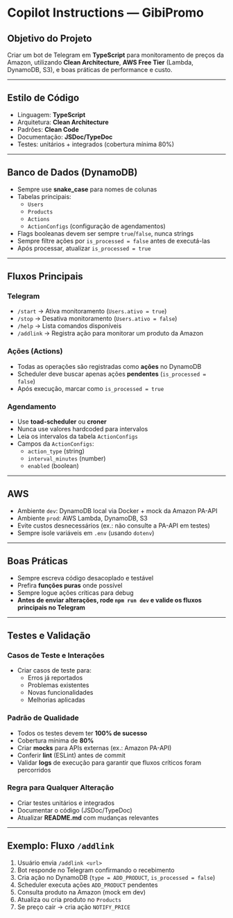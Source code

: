 # Copilot Instructions — GibiPromo

## Objetivo do Projeto
Criar um bot de Telegram em **TypeScript** para monitoramento de preços da Amazon, utilizando **Clean Architecture**, **AWS Free Tier** (Lambda, DynamoDB, S3), e boas práticas de performance e custo.

---

## Estilo de Código
- Linguagem: **TypeScript**
- Arquitetura: **Clean Architecture**
- Padrões: **Clean Code**
- Documentação: **JSDoc/TypeDoc**
- Testes: unitários + integrados (cobertura mínima 80%)

---

## Banco de Dados (DynamoDB)
- Sempre use **snake_case** para nomes de colunas  
- Tabelas principais:
  - `Users`
  - `Products`
  - `Actions`
  - `ActionConfigs` (configuração de agendamentos)
- Flags booleanas devem ser sempre `true`/`false`, nunca strings
- Sempre filtre ações por `is_processed = false` antes de executá-las
- Após processar, atualizar `is_processed = true`

---

## Fluxos Principais
### Telegram
- `/start` → Ativa monitoramento (`Users.ativo = true`)
- `/stop` → Desativa monitoramento (`Users.ativo = false`)
- `/help` → Lista comandos disponíveis
- `/addlink` → Registra ação para monitorar um produto da Amazon

### Ações (Actions)
- Todas as operações são registradas como **ações** no DynamoDB
- Scheduler deve buscar apenas ações **pendentes** (`is_processed = false`)
- Após execução, marcar como `is_processed = true`

### Agendamento
- Use **toad-scheduler** ou **croner**
- Nunca use valores hardcoded para intervalos
- Leia os intervalos da tabela `ActionConfigs`
- Campos da `ActionConfigs`:
  - `action_type` (string)
  - `interval_minutes` (number)
  - `enabled` (boolean)

---

## AWS
- Ambiente `dev`: DynamoDB local via Docker + mock da Amazon PA-API
- Ambiente `prod`: AWS Lambda, DynamoDB, S3
- Evite custos desnecessários (ex.: não consulte a PA-API em testes)
- Sempre isole variáveis em `.env` (usando `dotenv`)

---

## Boas Práticas
- Sempre escreva código desacoplado e testável
- Prefira **funções puras** onde possível
- Sempre logue ações críticas para debug
- **Antes de enviar alterações, rode `npm run dev` e valide os fluxos principais no Telegram**

---

## Testes e Validação

### Casos de Teste e Interações
- Criar casos de teste para:
  - Erros já reportados
  - Problemas existentes
  - Novas funcionalidades
  - Melhorias aplicadas

### Padrão de Qualidade
- Todos os testes devem ter **100% de sucesso**
- Cobertura mínima de **80%**
- Criar **mocks** para APIs externas (ex.: Amazon PA-API)
- Conferir **lint** (ESLint) antes de commit
- Validar **logs** de execução para garantir que fluxos críticos foram percorridos

### Regra para Qualquer Alteração
- Criar testes unitários e integrados
- Documentar o código (JSDoc/TypeDoc)
- Atualizar **README.md** com mudanças relevantes

---

## Exemplo: Fluxo `/addlink`
1. Usuário envia `/addlink <url>`
2. Bot responde no Telegram confirmando o recebimento
3. Cria ação no DynamoDB (`type = ADD_PRODUCT`, `is_processed = false`)
4. Scheduler executa ações `ADD_PRODUCT` pendentes
5. Consulta produto na Amazon (mock em dev)
6. Atualiza ou cria produto no `Products`
7. Se preço cair → cria ação `NOTIFY_PRICE`
